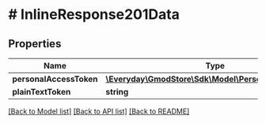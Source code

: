 # # InlineResponse201Data

## Properties

Name | Type | Description | Notes
------------ | ------------- | ------------- | -------------
**personalAccessToken** | [**\Everyday\GmodStore\Sdk\Model\PersonalAccessToken**](PersonalAccessToken.md) |  |
**plainTextToken** | **string** |  |

[[Back to Model list]](../../README.md#models) [[Back to API list]](../../README.md#endpoints) [[Back to README]](../../README.md)
